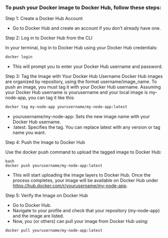 ### To push your Docker image to Docker Hub, follow these steps:

Step 1: Create a Docker Hub Account

- Go to Docker Hub and create an account if you don’t already have one.

Step 2: Log in to Docker Hub from the CLI

In your terminal, log in to Docker Hub using your Docker Hub credentials:

```bash
docker login
```
- This will prompt you to enter your Docker Hub username and password.

Step 3: Tag the Image with Your Docker Hub Username
Docker Hub images are organized by repository, using the format username/image_name. To push an image, you must tag it with your Docker Hub username.
Assuming your Docker Hub username is yourusername and your local image is my-node-app, you can tag it like this:

```bash
docker tag my-node-app yourusername/my-node-app:latest
```
- yourusername/my-node-app: Sets the new image name with your Docker Hub username.
- :latest: Specifies the tag. You can replace latest with any version or tag name you want.

Step 4: Push the Image to Docker Hub

Use the docker push command to upload the tagged image to Docker Hub:
```
bash
docker push yourusername/my-node-app:latest
```
- This will start uploading the image layers to Docker Hub. Once the process completes, your image will be available on Docker Hub under https://hub.docker.com/r/yourusername/my-node-app.

Step 5: Verify the Image on Docker Hub

- Go to Docker Hub.
- Navigate to your profile and check that your repository (my-node-app) and the image are listed.
- Now, you (or others) can pull your image from Docker Hub using:

``` bash
docker pull yourusername/my-node-app:latest
```
